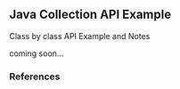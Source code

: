 ## Java Collection API Example
Class by class API Example and Notes



coming soon...



### References
